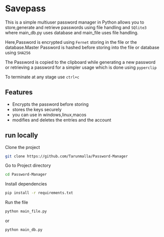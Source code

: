 # Savepass

This is a simple multiuser password manager in Python allows you to store,generate and retrieve passwords using file handling and `SQlite3` where main_db.py uses database and main_file uses file handling.

Here,Password is encrypted using `Fernet` storing in the file or the database.Master Password is hashed before storing into the file or database using `SHA256`

The Password is copied to the clipboard while generating a new password or retrieving a password for a simpler usage which is done using `pyperclip`

To terminate at any stage use `ctrl+c`

## Features

- Encrypts the password before storing
- stores the keys securely
- you can use in windows,linux,macos
- modifies and deletes the entries and the account

## run locally

Clone the project

```bash
git clone https://github.com/Tarunmalla/Password-Manager
```

Go to Project directory

```bash
cd Password-Manager
```

Install dependencies

```bash
pip install -r requirements.txt
```

Run the file

```bash
python main_file.py
```
or 

```bash
python main_db.py
```